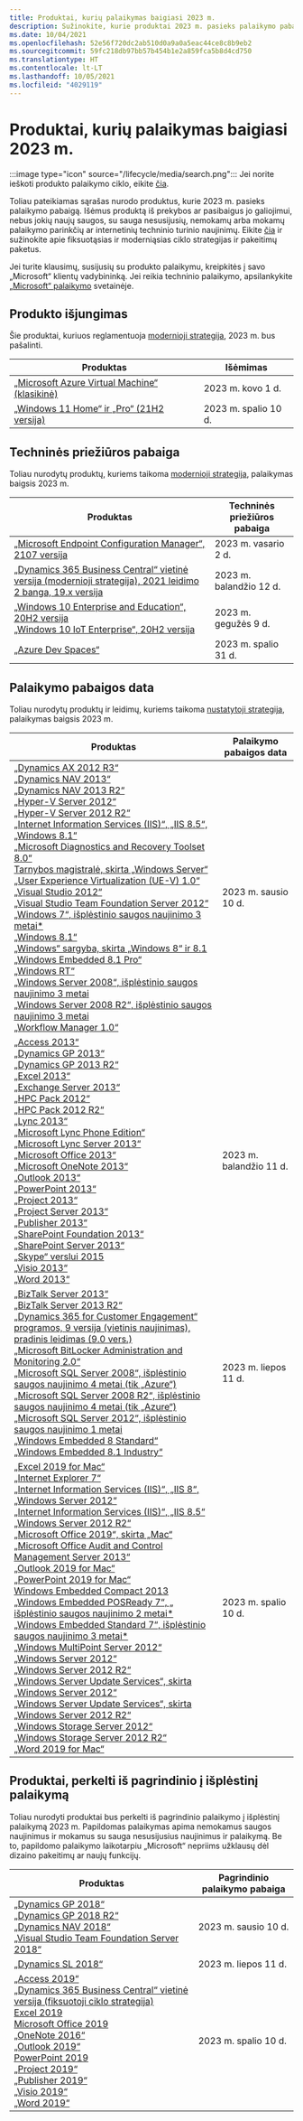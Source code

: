 ```yaml
---
title: Produktai, kurių palaikymas baigiasi 2023 m.
description: Sužinokite, kurie produktai 2023 m. pasieks palaikymo pabaigą arba pereis nuo pagrindinio palaikymo į išplėstinį palaikymą.
ms.date: 10/04/2021
ms.openlocfilehash: 52e56f720dc2ab510d0a9a0a5eac44ce8c8b9eb2
ms.sourcegitcommit: 59fc218db97bb57b454b1e2a859fca5b8d4cd750
ms.translationtype: HT
ms.contentlocale: lt-LT
ms.lasthandoff: 10/05/2021
ms.locfileid: "4029119"
---
```

# <a name="products-ending-support-in-2023"></a>Produktai, kurių palaikymas baigiasi 2023 m.

:::image type="icon" source="/lifecycle/media/search.png":::
Jei norite ieškoti produkto palaikymo ciklo, eikite [čia](/lifecycle/products/).

Toliau pateikiamas sąrašas nurodo produktus, kurie 2023 m. pasieks palaikymo pabaigą. Išėmus produktą iš prekybos ar pasibaigus jo galiojimui, nebus jokių naujų saugos, su sauga nesusijusių, nemokamų arba mokamų palaikymo parinkčių ar internetinių techninio turinio naujinimų. Eikite [čia](/lifecycle/overview/product-end-of-support-overview) ir sužinokite apie fiksuotąsias ir moderniąsias ciklo strategijas ir pakeitimų paketus.

Jei turite klausimų, susijusių su produkto palaikymu, kreipkitės į savo „Microsoft“ klientų vadybininką. Jei reikia techninio palaikymo, apsilankykite [„Microsoft“ palaikymo](https://support.microsoft.com/contactus/?ws=support) svetainėje.

## <a name="product-retirements"></a>Produkto išjungimas

Šie produktai, kuriuos reglamentuoja [modernioji strategija](/lifecycle/policies/modern), 2023 m. bus pašalinti.

| Produktas | Išėmimas |
| --- | --- |
| [„Microsoft Azure Virtual Machine“ (klasikinė)](/lifecycle/products/microsoft-azure-virtual-machine-classic?branch=live)<br> | 2023 m. kovo 1 d. |
| [„Windows 11 Home“ ir „Pro“ (21H2 versija)](/lifecycle/products/windows-11-home-and-pro-version-21h2?branch=live)<br> | 2023 m. spalio 10 d. |


## <a name="release-end-of-servicing"></a>Techninės priežiūros pabaiga

Toliau nurodytų produktų, kuriems taikoma [modernioji strategija](/lifecycle/policies/modern), palaikymas baigsis 2023 m.

| Produktas | Techninės priežiūros pabaiga |
| --- | --- |
| [„Microsoft Endpoint Configuration Manager“, 2107 versija](/lifecycle/products/microsoft-endpoint-configuration-manager?branch=live)<br> | 2023 m. vasario 2 d. |
| [„Dynamics 365 Business Central“ vietinė versija (modernioji strategija), 2021 leidimo 2 banga, 19.x versija](/lifecycle/products/dynamics-365-business-central-onpremises-modern-policy?branch=live)<br> | 2023 m. balandžio 12 d. |
| [„Windows 10 Enterprise and Education“, 20H2 versija](/lifecycle/products/windows-10-enterprise-and-education?branch=live)<br>[„Windows 10 IoT Enterprise“, 20H2 versija](/lifecycle/products/windows-10-iot-enterprise?branch=live)<br> | 2023 m. gegužės 9 d. |
| [„Azure Dev Spaces“](/lifecycle/products/azure-dev-spaces?branch=live)<br> | 2023 m. spalio 31 d. |


## <a name="products-reaching-end-of-support"></a>Palaikymo pabaigos data

Toliau nurodytų produktų ir leidimų, kuriems taikoma [nustatytoji strategija](/lifecycle/policies/fixed), palaikymas baigsis 2023 m.

| Produktas | Palaikymo pabaigos data |
| --- | --- |
| [„Dynamics AX 2012 R3“](/lifecycle/products/dynamics-ax-2012-r3?branch=live)<br>[„Dynamics NAV 2013“](/lifecycle/products/dynamics-nav-2013?branch=live)<br>[„Dynamics NAV 2013 R2“](/lifecycle/products/dynamics-nav-2013-r2?branch=live)<br>[„Hyper-V Server 2012“](/lifecycle/products/hyperv-server-2012?branch=live)<br>[„Hyper-V Server 2012 R2“](/lifecycle/products/hyperv-server-2012-r2?branch=live)<br>[„Internet Information Services (IIS)“, „IIS 8.5“, „Windows 8.1“](/lifecycle/products/internet-information-services-iis?branch=live)<br>[„Microsoft Diagnostics and Recovery Toolset 8.0“](/lifecycle/products/microsoft-diagnostics-and-recovery-toolset-80?branch=live)<br>[Tarnybos magistralė, skirta „Windows Server“](/lifecycle/products/service-bus-for-windows-server?branch=live)<br>[„User Experience Virtualization (UE-V) 1.0“](/lifecycle/products/user-experience-virtualization-uev-10?branch=live)<br>[„Visual Studio 2012“](/lifecycle/products/visual-studio-2012?branch=live)<br>[„Visual Studio Team Foundation Server 2012“](/lifecycle/products/visual-studio-team-foundation-server-2012?branch=live)<br>[„Windows 7“, išplėstinio saugos naujinimo 3 metai*](/lifecycle/products/windows-7?branch=live)<br>[„Windows 8.1“](/lifecycle/products/windows-81?branch=live)<br>[„Windows“ sargyba, skirta „Windows 8“ ir 8.1](/lifecycle/products/windows-defender-for-windows-8-and-81?branch=live)<br>[„Windows Embedded 8.1 Pro“](/lifecycle/products/windows-embedded-81-pro?branch=live)<br>[„Windows RT“](/lifecycle/products/windows-rt?branch=live)<br>[„Windows Server 2008“, išplėstinio saugos naujinimo 3 metai](/lifecycle/products/windows-server-2008?branch=live)<br>[„Windows Server 2008 R2“, išplėstinio saugos naujinimo 3 metai](/lifecycle/products/windows-server-2008-r2?branch=live)<br>[„Workflow Manager 1.0“](/lifecycle/products/workflow-manager-10?branch=live)<br> | 2023 m. sausio 10 d. |
| [„Access 2013“](/lifecycle/products/access-2013?branch=live)<br>[„Dynamics GP 2013“](/lifecycle/products/dynamics-gp-2013?branch=live)<br>[„Dynamics GP 2013 R2“](/lifecycle/products/dynamics-gp-2013-r2?branch=live)<br>[„Excel 2013“](/lifecycle/products/excel-2013?branch=live)<br>[„Exchange Server 2013“](/lifecycle/products/exchange-server-2013?branch=live)<br>[„HPC Pack 2012“](/lifecycle/products/hpc-pack-2012?branch=live)<br>[„HPC Pack 2012 R2“](/lifecycle/products/hpc-pack-2012-r2?branch=live)<br>[„Lync 2013“](/lifecycle/products/microsoft-lync-2013?branch=live)<br>[„Microsoft Lync Phone Edition“](/lifecycle/products/microsoft-lync-phone-edition?branch=live)<br>[„Microsoft Lync Server 2013“](/lifecycle/products/microsoft-lync-server-2013?branch=live)<br>[„Microsoft Office 2013“](/lifecycle/products/microsoft-office-2013?branch=live)<br>[„Microsoft OneNote 2013“](/lifecycle/products/microsoft-onenote-2013?branch=live)<br>[„Outlook 2013“](/lifecycle/products/outlook-2013?branch=live)<br>[„PowerPoint 2013“](/lifecycle/products/powerpoint-2013?branch=live)<br>[„Project 2013“](/lifecycle/products/project-2013?branch=live)<br>[„Project Server 2013“](/lifecycle/products/project-server-2013?branch=live)<br>[„Publisher 2013“](/lifecycle/products/publisher-2013?branch=live)<br>[„SharePoint Foundation 2013“](/lifecycle/products/sharepoint-foundation-2013?branch=live)<br>[„SharePoint Server 2013“](/lifecycle/products/sharepoint-server-2013?branch=live)<br>[„Skype“ verslui 2015](/lifecycle/products/skype-for-business-2015?branch=live)<br>[„Visio 2013“](/lifecycle/products/visio-2013?branch=live)<br>[„Word 2013“](/lifecycle/products/word-2013?branch=live)<br> | 2023 m. balandžio 11 d. |
| [„BizTalk Server 2013“](/lifecycle/products/biztalk-server-2013?branch=live)<br>[„BizTalk Server 2013 R2“](/lifecycle/products/biztalk-server-2013-r2?branch=live)<br>[„Dynamics 365 for Customer Engagement“ programos, 9 versija (vietinis naujinimas), pradinis leidimas (9.0 vers.)](/lifecycle/products/dynamics-365-for-customer-engagement-apps-version-9-onpremises-update?branch=live)<br>[„Microsoft BitLocker Administration and Monitoring 2.0“](/lifecycle/products/microsoft-bitlocker-administration-and-monitoring-20?branch=live)<br>[„Microsoft SQL Server 2008“, išplėstinio saugos naujinimo 4 metai (tik „Azure“)](/lifecycle/products/microsoft-sql-server-2008?branch=live)<br>[„Microsoft SQL Server 2008 R2“, išplėstinio saugos naujinimo 4 metai (tik „Azure“)](/lifecycle/products/microsoft-sql-server-2008-r2?branch=live)<br>[„Microsoft SQL Server 2012“, išplėstinio saugos naujinimo 1 metai](/lifecycle/products/microsoft-sql-server-2012?branch=live)<br>[„Windows Embedded 8 Standard“](/lifecycle/products/windows-embedded-8-standard?branch=live)<br>[„Windows Embedded 8.1 Industry“](/lifecycle/products/windows-embedded-81-industry?branch=live)<br> | 2023 m. liepos 11 d. |
| [„Excel 2019 for Mac“](/lifecycle/products/excel-2019-for-mac?branch=live)<br>[„Internet Explorer 7“](/lifecycle/products/internet-explorer-7?branch=live)<br>[„Internet Information Services (IIS)“, „IIS 8“, „Windows Server 2012“](/lifecycle/products/internet-information-services-iis?branch=live)<br>[„Internet Information Services (IIS)“, „IIS 8.5“ „Windows Server 2012 R2“](/lifecycle/products/internet-information-services-iis?branch=live)<br>[„Microsoft Office 2019“, skirta „Mac“](/lifecycle/products/microsoft-office-2019-for-mac?branch=live)<br>[„Microsoft Office Audit and Control Management Server 2013“](/lifecycle/products/microsoft-office-audit-and-control-management-server-2013?branch=live)<br>[„Outlook 2019 for Mac“](/lifecycle/products/outlook-2019-for-mac?branch=live)<br>[„PowerPoint 2019 for Mac“](/lifecycle/products/powerpoint-2019-for-mac?branch=live)<br>[Windows Embedded Compact 2013](/lifecycle/products/windows-embedded-compact-2013?branch=live)<br>[„Windows Embedded POSReady 7“, „ išplėstinio saugos naujinimo 2 metai*](/lifecycle/products/windows-embedded-posready-7?branch=live)<br>[„Windows Embedded Standard 7“, išplėstinio saugos naujinimo 3 metai*](/lifecycle/products/windows-embedded-standard-7?branch=live)<br>[„Windows MultiPoint Server 2012“](/lifecycle/products/windows-multipoint-server-2012?branch=live)<br>[„Windows Server 2012“](/lifecycle/products/windows-server-2012?branch=live)<br>[„Windows Server 2012 R2“](/lifecycle/products/windows-server-2012-r2?branch=live)<br>[„Windows Server Update Services“, skirta „Windows Server 2012“](/lifecycle/products/windows-server-update-services-for-windows-server-2012?branch=live)<br>[„Windows Server Update Services“, skirta „Windows Server 2012 R2“](/lifecycle/products/windows-server-update-services-for-windows-server-2012-r2?branch=live)<br>[„Windows Storage Server 2012“](/lifecycle/products/windows-storage-server-2012?branch=live)<br>[„Windows Storage Server 2012 R2“](/lifecycle/products/windows-storage-server-2012-r2?branch=live)<br>[„Word 2019 for Mac“](/lifecycle/products/word-2019-for-mac?branch=live)<br> | 2023 m. spalio 10 d. |


## <a name="products-moving-to-extended-support"></a>Produktai, perkelti iš pagrindinio į išplėstinį palaikymą

Toliau nurodyti produktai bus perkelti iš pagrindinio palaikymo į išplėstinį palaikymą 2023 m. Papildomas palaikymas apima nemokamus saugos naujinimus ir mokamus su sauga nesusijusius naujinimus ir palaikymą. Be to, papildomo palaikymo laikotarpiu „Microsoft“ nepriims užklausų dėl dizaino pakeitimų ar naujų funkcijų.

| Produktas | Pagrindinio palaikymo pabaiga |
| --- | --- |
| [„Dynamics GP 2018“](/lifecycle/products/dynamics-gp-2018?branch=live)<br>[„Dynamics GP 2018 R2“](/lifecycle/products/dynamics-gp-2018-r2?branch=live)<br>[„Dynamics NAV 2018“](/lifecycle/products/dynamics-nav-2018?branch=live)<br>[„Visual Studio Team Foundation Server 2018“](/lifecycle/products/visual-studio-team-foundation-server-2018?branch=live)<br> | 2023 m. sausio 10 d. |
| [„Dynamics SL 2018“](/lifecycle/products/dynamics-sl-2018?branch=live)<br> | 2023 m. liepos 11 d. |
| [„Access 2019“](/lifecycle/products/access-2019?branch=live)<br>[„Dynamics 365 Business Central“ vietinė versija (fiksuotoji ciklo strategija)](/lifecycle/products/dynamics-365-business-central-onpremises-fixed-policy?branch=live)<br>[Excel 2019](/lifecycle/products/excel-2019?branch=live)<br>[Microsoft Office 2019](/lifecycle/products/microsoft-office-2019?branch=live)<br>[„OneNote 2016“](/lifecycle/products/onenote-2016?branch=live)<br>[„Outlook 2019“](/lifecycle/products/outlook-2019?branch=live)<br>[PowerPoint 2019](/lifecycle/products/powerpoint-2019?branch=live)<br>[„Project 2019“](/lifecycle/products/project-2019?branch=live)<br>[„Publisher 2019“](/lifecycle/products/publisher-2019?branch=live)<br>[„Visio 2019“](/lifecycle/products/visio-2019?branch=live)<br>[„Word 2019“](/lifecycle/products/word-2019?branch=live)<br> | 2023 m. spalio 10 d. |
